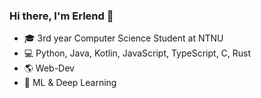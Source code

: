 ### Hi there, I'm Erlend 👋

- 🎓 3rd year Computer Science Student at NTNU
- 💻 Python, Java, Kotlin, JavaScript, TypeScript, C, Rust
- 🌎 Web-Dev
- 🤖 ML & Deep Learning
